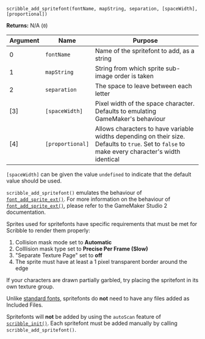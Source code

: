 `scribble_add_spritefont(fontName, mapString, separation, [spaceWidth], [proportional])`

**Returns:** N/A (`0`)

|Argument|Name            |Purpose                                                                                                                                        |
|--------|----------------|-----------------------------------------------------------------------------------------------------------------------------------------------|
|0       |`fontName`      |Name of the spritefont to add, as a string                                                                                                     |
|1       |`mapString`     |String from which sprite sub-image order is taken                                                                                              |
|2       |`separation`    |The space to leave between each letter                                                                                                         |
|[3]     |`[spaceWidth]`  |Pixel width of the space character. Defaults to emulating GameMaker's behaviour                                                                |
|[4]     |`[proportional]`|Allows characters to have variable widths depending on their size. Defaults to `true`. Set to `false` to make every character's width identical|

`[spaceWidth]` can be given the value `undefined` to indicate that the default value should be used.

`scribble_add_spritefont()` emulates the behaviour of [`font_add_sprite_ext()`](https://manual.yoyogames.com/GameMaker_Language/GML_Reference/Asset_Management/Fonts/font_add_sprite_ext.htm). For more information on the behaviour of [`font_add_sprite_ext()`](https://manual.yoyogames.com/GameMaker_Language/GML_Reference/Asset_Management/Fonts/font_add_sprite_ext.htm), please refer to the GameMaker Studio 2 documentation.

Sprites used for spritefonts have specific requirements that must be met for Scribble to render them properly:
1) Collision mask mode set to **Automatic**
2) Colllision mask type set to **Precise Per Frame (Slow)**
3) "Separate Texture Page" set to **off**
4) The sprite must have at least a 1 pixel transparent border around the edge

If your characters are drawn partially garbled, try placing the spritefont in its own texture group.

Unlike [standard fonts](scribble_add_font), spritefonts do **not** need to have any files added as Included Files.

Spritefonts will **not** be added by using the `autoScan` feature of [`scribble_init()`](scribble_init). Each spritefont must be added manually by calling `scribble_add_spritefont()`.